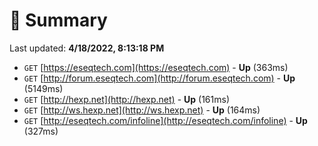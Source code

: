 # 📖 Summary
Last updated: **4/18/2022, 8:13:18 PM**

- `GET` [https://eseqtech.com](https://eseqtech.com) - **Up** (363ms)
- `GET` [http://forum.eseqtech.com](http://forum.eseqtech.com) - **Up** (5149ms)
- `GET` [http://hexp.net](http://hexp.net) - **Up** (161ms)
- `GET` [http://ws.hexp.net](http://ws.hexp.net) - **Up** (164ms)
- `GET` [http://eseqtech.com/infoline](http://eseqtech.com/infoline) - **Up** (327ms)
